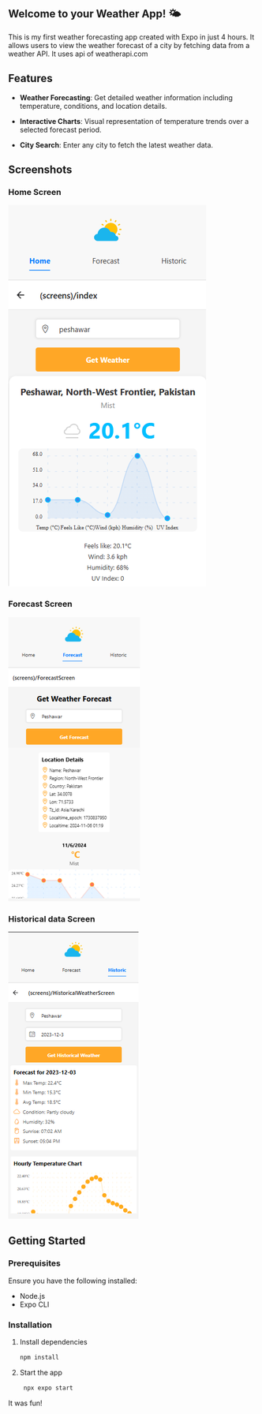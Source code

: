 ## Welcome to your Weather App! 🌤️

This is my first weather forecasting app created with Expo in just 4 hours. It allows users to view the weather forecast of a city by fetching data from a weather API. It uses api of weatherapi.com

## Features

- **Weather Forecasting**: Get detailed weather information including temperature, conditions, and location details.

- **Interactive Charts**: Visual representation of temperature trends over a selected forecast period.

- **City Search**: Enter any city to fetch the latest weather data.


## Screenshots

### Home Screen
![Home Screen](./images/home.png)

### Forecast Screen
![Forecast Screen](./images/forecast.png)

### Historical data Screen
![Historical data Screen](./images/historic.png)


## Getting Started

### Prerequisites

Ensure you have the following installed:

- Node.js
- Expo CLI

### Installation

1. Install dependencies

   ```bash
   npm install
   ```

2. Start the app

   ```bash
    npx expo start
   ```


It was fun!